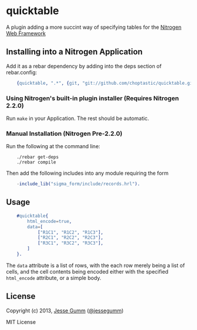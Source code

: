 # quicktable

A plugin adding a more succint way of specifying tables for the [Nitrogen Web Framework](http://nitrogenoproject.com)

## Installing into a Nitrogen Application

Add it as a rebar dependency by adding into the deps section of rebar.config:

```erlang
	{quicktable, ".*", {git, "git://github.com/choptastic/quicktable.git", {branch, master}}}
```

### Using Nitrogen's built-in plugin installer (Requires Nitrogen 2.2.0)

Run `make` in your Application. The rest should be automatic.

### Manual Installation (Nitrogen Pre-2.2.0)

Run the following at the command line:

```shell
	./rebar get-deps
	./rebar compile
```

Then add the following includes into any module requiring the form

```erlang
	-include_lib("sigma_form/include/records.hrl").
```

## Usage

```erlang
	#quicktable{
		html_encode=true,
		data=[
			["R1C1", "R1C2", "R1C3"],
			["R2C1", "R2C2", "R2C3"],
			["R3C1", "R3C2", "R3C3"],
		]
	}.
```

The `data` attribute is a list of rows, with the each row merely being a list
of cells, and the cell contents being encoded either with the specified
`html_encode` attribute, or a simple body.

## License

Copyright (c) 2013, [Jesse Gumm](http://jessegumm.com)
([@jessegumm](http://twitter.com/jessegumm))

MIT License
